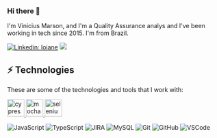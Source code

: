 ### Hi there 👋

 

I'm Vinicius Marson, and I'm a Quality Assurance analys and I've been working in tech since 2015. I'm from Brazil.

 

[![Linkedin: loiane](https://img.shields.io/badge/-Linkedin-blue?style=flat-square&logo=Linkedin&logoColor=white&link=https://www.linkedin.com/in/vinicius-marson-nascimento-88430b10a/)](https://www.linkedin.com/in/vinicius-marson-nascimento-88430b10a/)
</a> <a href="https://www.instagram.com/v.marson_/"><img src="https://img.shields.io/badge/-Instagram-E4405F?style=flat&logo=instagram&logoColor=white"/></a>

 

## ⚡ Technologies

 

These are some of the technologies and tools that I work with:

 <p align="left"> <a href="https://www.cypress.io" target="_blank"> <img src="https://raw.githubusercontent.com/simple-icons/simple-icons/6e46ec1fc23b60c8fd0d2f2ff46db82e16dbd75f/icons/cypress.svg" alt="cypress" width="40" height="40"/> </a> <a href="https://mochajs.org" target="_blank"> <img src="https://www.vectorlogo.zone/logos/mochajs/mochajs-icon.svg" alt="mocha" width="40" height="40"/> </a> </a> <a href="https://www.selenium.dev" target="_blank"> <img src="https://raw.githubusercontent.com/detain/svg-logos/780f25886640cef088af994181646db2f6b1a3f8/svg/selenium-logo.svg" alt="selenium" width="40" height="40"/> </a> </p>

 

</p>


![JavaScript](https://img.shields.io/badge/-JavaScript-black?style=flat-square&logo=javascript)
![TypeScript](https://img.shields.io/badge/-TypeScript-007ACC?style=flat-square&logo=typescript)
![JIRA](https://img.shields.io/badge/-JIRA-0052CC?style=flat-square&logo=jira)
![MySQL](https://img.shields.io/badge/-MySQL-4479A1?style=flat-square&logo=mysql&logoColor=white)
![Git](https://img.shields.io/badge/-Git-black?style=flat-square&logo=git)
![GitHub](https://img.shields.io/badge/-GitHub-181717?style=flat-square&logo=github)
![VSCode](https://img.shields.io/badge/-VSCode-007ACC?style=flat-square&logo=visual-studio-code&logoColor=white)
 

<!---
viniciusmarson1/viniciusmarson1 is a ✨ special ✨ repository because its `README.md` (this file) appears on your GitHub profile.
You can click the Preview link to take a look at your changes.
--->
